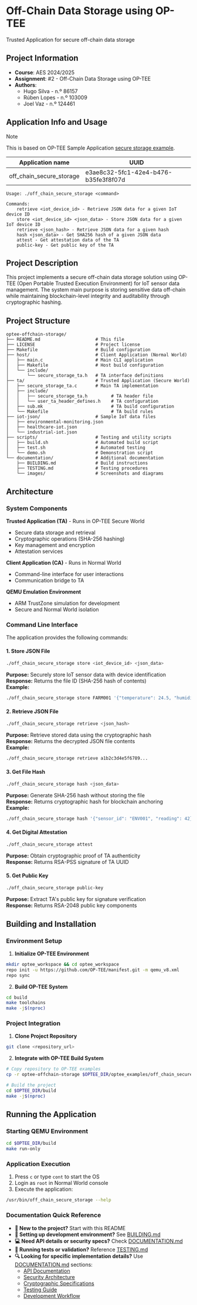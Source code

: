 # Off-Chain Data Storage using OP-TEE
Trusted Application for secure off-chain data storage

## Project Information
- **Course**: AES 2024/2025
- **Assignment**: #2 - Off-Chain Data Storage using OP-TEE
- **Authors**:
    - Hugo Silva - n.º 86157
    - Rúben Lopes - n.º 103009
    - Joel Vaz - n.º 124461


## Application Info and Usage

> [!NOTE]
> This is based on OP-TEE Sample Application [secure storage example](https://github.com/linaro-swg/optee_examples/tree/master/secure_storage).

| Application name         | UUID                                 |
| ------------------------ | ------------------------------------ |
| off_chain_secure_storage | e3ae8c32-5fc1-42e4-b476-b35fe3f8f07d |

```
Usage: ./off_chain_secure_storage <command>

Commands:
    retrieve <iot_device_id> - Retrieve JSON data for a given IoT device ID
    store <iot_device_id> <json_data> - Store JSON data for a given IoT device ID
    retrieve <json_hash> - Retrieve JSON data for a given hash
    hash <json_data> - Get SHA256 hash of a given JSON data
    attest - Get attestation data of the TA
    public-key - Get public key of the TA
```

## Project Description
This project implements a secure off-chain data storage solution using OP-TEE (Open Portable Trusted Execution Environment) for IoT sensor data management. The system main purpose is storing sensitive data off-chain while maintaining blockchain-level integrity and auditability through cryptographic hashing.


## Project Structure
```
optee-offchain-storage/
├── README.md                     # This file
├── LICENSE                       # Project license
├── Makefile                      # Build configuration
├── host/                         # Client Application (Normal World)
│   ├── main.c                    # Main CLI application
│   ├── Makefile                  # Host build configuration
│   └── include/
│       └── secure_storage_ta.h   # TA interface definitions
├── ta/                           # Trusted Application (Secure World)
│   ├── secure_storage_ta.c       # Main TA implementation
│   ├── include/
│   │   ├── secure_storage_ta.h         # TA header file
│   │   └── user_ta_header_defines.h    # TA configuration
│   ├── sub.mk                          # TA build configuration
│   └── Makefile                        # TA build rules
├── iot-json/                     # Sample IoT data files
│   ├── environmental-monitoring.json
│   ├── healthcare-iot.json
│   └── industrial-iot.json
├── scripts/                      # Testing and utility scripts
│   ├── build.sh                  # Automated build script
│   ├── test.sh                   # Automated testing
│   └── demo.sh                   # Demonstration script
└── documentation/                # Additional documentation
    ├── BUILDING.md               # Build instructions
    ├── TESTING.md                # Testing procedures
    └── images/                   # Screenshots and diagrams
```

## Architecture
### System Components

**Trusted Application (TA)** - Runs in OP-TEE Secure World

- Secure data storage and retrieval
- Cryptographic operations (SHA-256 hashing)
- Key management and encryption
- Attestation services

**Client Application (CA)** - Runs in Normal World

- Command-line interface for user interactions
- Communication bridge to TA

**QEMU Emulation Environment**

- ARM TrustZone simulation for development
- Secure and Normal World isolation


### Command Line Interface

The application provides the following commands:

#### 1. Store JSON File
```bash
./off_chain_secure_storage store <iot_device_id> <json_data>
```
**Purpose:** Securely store IoT sensor data with device identification  
**Response:** Returns the file ID (SHA-256 hash of contents)  
**Example:**
```bash
./off_chain_secure_storage store FARM001 '{"temperature": 24.5, "humidity": 65.2}'
```

#### 2. Retrieve JSON File  
```bash
./off_chain_secure_storage retrieve <json_hash>
```
**Purpose:** Retrieve stored data using the cryptographic hash  
**Response:** Returns the decrypted JSON file contents  
**Example:**
```bash
./off_chain_secure_storage retrieve a1b2c3d4e5f6789...
```

#### 3. Get File Hash
```bash
./off_chain_secure_storage hash <json_data>
```
**Purpose:** Generate SHA-256 hash without storing the file  
**Response:** Returns cryptographic hash for blockchain anchoring  
**Example:**
```bash
./off_chain_secure_storage hash '{"sensor_id": "ENV001", "reading": 42}'
```

#### 4. Get Digital Attestation
```bash
./off_chain_secure_storage attest
```
**Purpose:** Obtain cryptographic proof of TA authenticity  
**Response:** Returns RSA-PSS signature of TA UUID  

#### 5. Get Public Key
```bash
./off_chain_secure_storage public-key
```
**Purpose:** Extract TA's public key for signature verification  
**Response:** Returns RSA-2048 public key components


## Building and Installation

### Environment Setup

1. **Initialize OP-TEE Environment**
```bash
mkdir optee_workspace && cd optee_workspace
repo init -u https://github.com/OP-TEE/manifest.git -m qemu_v8.xml
repo sync
```

2. **Build OP-TEE System**
```bash
cd build
make toolchains
make -j$(nproc)
```

### Project Integration

1. **Clone Project Repository**
```bash
git clone <repository_url>
```

2. **Integrate with OP-TEE Build System**
```bash
# Copy repository to OP-TEE examples
cp -r optee-offchain-storage $OPTEE_DIR/optee_examples/off_chain_secure_storage/

# Build the project
cd $OPTEE_DIR/build
make -j$(nproc)
```

## Running the Application

### Starting QEMU Environment
```bash
cd $OPTEE_DIR/build
make run-only
```

### Application Execution
1. Press `c` or type `cont` to start the OS
2. Login as `root` in Normal World console
3. Execute the application:
```bash
/usr/bin/off_chain_secure_storage --help
```


### Documentation Quick Reference

- **🚀 New to the project?** Start with this README
- **🔧 Setting up development environment?** See [BUILDING.md](documentation/BUILDING.md)
- **💻 Need API details or security specs?** Check [DOCUMENTATION.md](documentation/DOCUMENTATION.md)
- **🧪 Running tests or validation?** Reference [TESTING.md](documentation/TESTING.md)
- **🔍 Looking for specific implementation details?** Use [DOCUMENTATION.md](documentation/DOCUMENTATION.md) sections:
  - [API Documentation](documentation/DOCUMENTATION.md#api-documentation)
  - [Security Architecture](documentation/DOCUMENTATION.md#security-architecture)
  - [Cryptographic Specifications](documentation/DOCUMENTATION.md#cryptographic-specifications)
  - [Testing Guide](documentation/DOCUMENTATION.md#testing-guide)
  - [Development Workflow](documentation/DOCUMENTATION.md#development-workflow)



